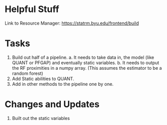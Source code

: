 # Helpful Stuff

Link to Resource Manager:
https://statrm.byu.edu/frontend/build

# Tasks
1. Build out half of a pipeline. 
    a. It needs to take data in, the model (like QUANT or PFGAP) and eventually static variables.
    b. It needs to output the RF proximities in a numpy array. (This assumes the estimator to be a random forest) 
2. Add Static abilities to QUANT. 
3. Add in other methods to the pipeline one by one. 


# Changes and Updates
1. Built out the static variables
